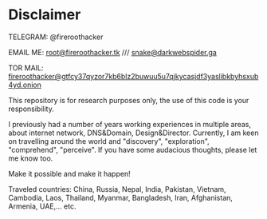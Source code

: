 # Disclaimer

TELEGRAM: @fireroothacker

EMAIL ME: root@fireroothacker.tk /// snake@darkwebspider.ga

TOR MAIL: fireroothacker@gtfcy37qyzor7kb6blz2buwuu5u7qjkycasjdf3yaslibkbyhsxub4yd.onion

This repository is for research purposes only, the use of this code is your responsibility.

I previously had a number of years working experiences in multiple areas, about internet network, DNS&Domain, Design&Director. Currently, I am keen on travelling around the world and "discovery", "exploration", "comprehend", "perceive". If you have some audacious thoughts, please let me know too.

Make it possible and make it happen!

Traveled countries: China, Russia, Nepal, India, Pakistan, Vietnam, Cambodia, Laos, Thailand, Myanmar, Bangladesh, Iran, Afghanistan, Armenia, UAE,... etc. 
